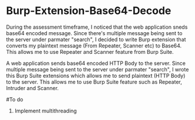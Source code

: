 # Burp-Extension-Base64-Decode

During the assessment timeframe, I noticed that the web application sneds base64 encoded message. Since there's multiple message being sent to the server under parmater "search", I decided to write Burp extension that converts my plaintext message (From Repeater, Scanner etc) to Base64. This allows me to use Repeater and Scanner feature from Burp Suite.

A web application sends base64 encoded HTTP Body to the server. Since multiple message being sent to the server under parmater "search", I wrote this Burp Suite extensions which allows me to send plaintext (HTTP Body) to the server. This allows me to use Burp Suite feature such as Repeater, Intruder and Scanner. 

#To do
1. Implement multithreading
